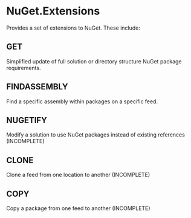 # NuGet.Extensions

Provides a set of extensions to NuGet.  These include:

## GET
Simplified update of full solution or directory structure NuGet package requirements.

## FINDASSEMBLY
Find a specific assembly within packages on a specific feed.

## NUGETIFY
Modify a solution to use NuGet packages instead of existing references (INCOMPLETE)

## CLONE
Clone a feed from one location to another (INCOMPLETE)

## COPY
Copy a package from one feed to another (INCOMPLETE)